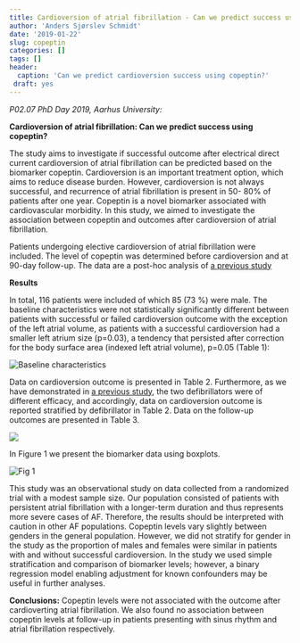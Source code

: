 ```yaml
---
title: Cardioversion of atrial fibrillation - Can we predict success using copeptin?
author: 'Anders Sjørslev Schmidt'
date: '2019-01-22'
slug: copeptin
categories: []
tags: []
header:
  caption: 'Can we predict cardioversion success using copeptin?'
 draft: yes
---
```


_P02.07 PhD Day 2019, Aarhus University:_

**Cardioversion of atrial fibrillation: Can we predict success using copeptin?**

 The study aims to investigate if successful outcome after 
electrical direct current cardioversion of atrial fibrillation can be predicted 
based on the biomarker copeptin. Cardioversion is an important treatment 
option, which aims to reduce disease burden. However, cardioversion is 
not always successful, and recurrence of atrial fibrillation is present in 50-
80% of patients after one year. Copeptin is a novel biomarker associated 
with cardiovascular morbidity. In this study, we aimed to investigate the association between copeptin and outcomes after cardioversion of atrial fibrillation. 

Patients undergoing elective cardioversion of atrial fibrillation 
were included. The level of copeptin was determined before 
cardioversion and at 90-day follow-up. The data are a post-hoc analysis of [a previous study](https://andersschmidt.netlify.com/publication/jaha-study/)

**Results**

In total, 116 patients were included of which 85 (73 %) were male. 
The baseline characteristics were not statistically significantly different between patients with 
successful or failed cardioversion outcome with the exception of the  left atrial volume, as patients with a successful cardioversion had a smaller left atrium size (p=0.03), a tendency that persisted after correction for 
the body surface area (indexed left atrial volume), p=0.05 (Table 1): 

![Baseline characteristics](/post/table1.PNG)

 Data on cardioversion outcome is presented in 
Table 2. Furthermore, as we have demonstrated in [a previous study](https://andersschmidt.netlify.com/publication/jaha-study/), the two defibrillators were of different efficacy, and accordingly, data on cardioversion outcome is reported stratified by defibrillator in Table 2. Data on the follow-up outcomes are presented in Table 3.

![](/post/table2_3.png)

In Figure 1 we present the biomarker data using boxplots. 

![Fig 1](/post/figure1.jpg)

This study was an observational study on data collected from a randomized trial with a modest sample 
size. Our population consisted of patients with persistent atrial fibrillation with a longer-term duration and 
thus represents more severe cases of AF. Therefore, the results should be interpreted with caution in other 
AF populations. Copeptin levels vary slightly between genders in the general population. However, we did 
not stratify for gender in the study as the proportion of males and females were similar in patients with and 
without successful cardioversion. In the study we used simple stratification and comparison of biomarker levels; however, a binary regression model enabling adjustment for known confounders may be useful in further analyses.  

**Conclusions:**
Copeptin levels were not associated with the outcome after cardioverting atrial fibrillation. We also found no 
association  between  copeptin  levels  at  follow-up  in  patients  presenting  with  sinus  rhythm  and  atrial 
fibrillation respectively. 








